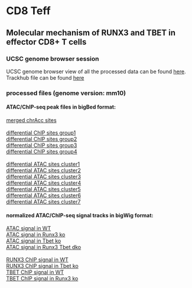 # CD8 Teff
## Molecular mechanism of RUNX3 and TBET in effector CD8+ T cells
### UCSC genome browser session
UCSC genome browser view of all the processed data can be found [here](https://genome.ucsc.edu/s/tarelahu/Teff).
Trackhub file can be found [here](https://data.cyverse.org/dav-anon/iplant/home/tarela/trackhub/Teff/Teff_trackhub_single.txt)

### processed files (genome version: mm10)
#### ATAC/ChIP-seq peak files in bigBed format:
[merged chrAcc sites](https://data.cyverse.org/dav-anon/iplant/home/tarela/trackhub/Teff/CD8Teff_ATAC_mergePeak_peaks.bb)<br />
<br />
[differential ChIP sites group1](https://data.cyverse.org/dav-anon/iplant/home/tarela/trackhub/Teff/diffChIP_clustering_g1_peaks.bb)<br />
[differential ChIP sites group2](https://data.cyverse.org/dav-anon/iplant/home/tarela/trackhub/Teff/diffChIP_clustering_g2_peaks.bb)<br />
[differential ChIP sites group3](https://data.cyverse.org/dav-anon/iplant/home/tarela/trackhub/Teff/diffChIP_clustering_g3_peaks.bb)<br />
[differential ChIP sites group4](https://data.cyverse.org/dav-anon/iplant/home/tarela/trackhub/Teff/diffChIP_clustering_g4_peaks.bb)<br />
<br />
[differential ATAC sites cluster1](https://data.cyverse.org/dav-anon/iplant/home/tarela/trackhub/Teff/diffChIP_clustering_c1_peaks.bb)<br />
[differential ATAC sites cluster2](https://data.cyverse.org/dav-anon/iplant/home/tarela/trackhub/Teff/diffChIP_clustering_c2_peaks.bb)<br />
[differential ATAC sites cluster3](https://data.cyverse.org/dav-anon/iplant/home/tarela/trackhub/Teff/diffChIP_clustering_c3_peaks.bb)<br />
[differential ATAC sites cluster4](https://data.cyverse.org/dav-anon/iplant/home/tarela/trackhub/Teff/diffChIP_clustering_c4_peaks.bb)<br />
[differential ATAC sites cluster5](https://data.cyverse.org/dav-anon/iplant/home/tarela/trackhub/Teff/diffChIP_clustering_c5_peaks.bb)<br />
[differential ATAC sites cluster6](https://data.cyverse.org/dav-anon/iplant/home/tarela/trackhub/Teff/diffChIP_clustering_c6_peaks.bb)<br />
[differential ATAC sites cluster7](https://data.cyverse.org/dav-anon/iplant/home/tarela/trackhub/Teff/diffChIP_clustering_c7_peaks.bb)<br />

#### normalized ATAC/ChIP-seq signal tracks in bigWig format:
[ATAC signal in WT](https://data.cyverse.org/dav-anon/iplant/home/tarela/trackhub/Teff/LMnormBW/CD8Teff_ctrl_ATAC.bw)<br />
[ATAC signal in Runx3 ko](https://data.cyverse.org/dav-anon/iplant/home/tarela/trackhub/Teff/LMnormBW/CD8Teff_Runx3ko_ATAC_LMnorm.bw)<br />
[ATAC signal in Tbet ko](https://data.cyverse.org/dav-anon/iplant/home/tarela/trackhub/Teff/LMnormBW/CD8Teff_Tbetko_ATAC_LMnorm.bw)<br />
[ATAC signal in Runx3 Tbet dko](https://data.cyverse.org/dav-anon/iplant/home/tarela/trackhub/Teff/LMnormBW/CD8Teff_Runx3Tbetko_ATAC_LMnorm.bw)<br />
<br />
[RUNX3 ChIP signal in WT](https://data.cyverse.org/dav-anon/iplant/home/tarela/trackhub/Teff/LMnormBW/CD8Teff_ctrl_RUNX3.bw)<br />
[RUNX3 ChIP signal in Tbet ko](https://data.cyverse.org/dav-anon/iplant/home/tarela/trackhub/Teff/LMnormBW/CD8Teff_Tbetko_RUNX3_LMnorm.bw)<br />
[TBET ChIP signal in WT](https://data.cyverse.org/dav-anon/iplant/home/tarela/trackhub/Teff/LMnormBW/CD8Teffd6_ctrl_TBET.bw)<br />
[TBET ChIP signal in Runx3 ko](https://data.cyverse.org/dav-anon/iplant/home/tarela/trackhub/Teff/LMnormBW/CD8Teffd6_Runx3ko_TBET_LMnorm.bw)<br />






